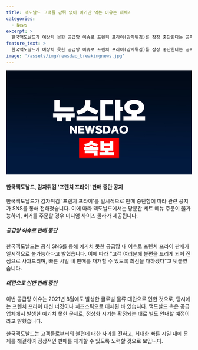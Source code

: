 ```yaml
---
title: 맥도날드 고객들 감튀 없이 버거만 먹는 이유는 대체?
categories:
  - News
excerpt: >
  한국맥도날드가 예상치 못한 공급망 이슈로 프렌치 프라이(감자튀김)를 잠정 중단한다는 공지를 올렸다. 이에 따라 세트 메뉴 주문이 불가하며, 버거 주문 시 미디엄 콜라가 제공된다. 맥도날드는 빠른 시일 내 판매를 재개하기 위해 노력할 것이며, 공급 업체 문제는 별도로 안내될 예정이라고 전했다. 이는 2021년 8월에도 물류 문제로 프렌치 프라이가 대체된 적이 있는 것과 연결된다. 요약문 출처: 한국맥도날드 SNS 공지 #맥도날드 #프렌치프라이 #감자튀김
feature_text: >
  한국맥도날드가 예상치 못한 공급망 이슈로 프렌치 프라이(감자튀김)를 잠정 중단한다는 공지를 올렸다. 이에 따라 세트 메뉴 주문이 불가하며, 버거 주문 시 미디엄 콜라가 제공된다. 맥도날드는 빠른 시일 내 판매를 재개하기 위해 노력할 것이며, 공급 업체 문제는 별도로 안내될 예정이라고 전했다. 이는 2021년 8월에도 물류 문제로 프렌치 프라이가 대체된 적이 있는 것과 연결된다. 요약문 출처: 한국맥도날드 SNS 공지 #맥도날드 #프렌치프라이 #감자튀김
image: '/assets/img/newsdao_breakingnews.jpg'
---
```


<p><img src="/assets/img/newsdao_breakingnews.jpg" alt="koreaapp 속보" /></p>

<h4>한국맥도날드, 감자튀김 '프렌치 프라이' 판매 중단 공지</h4>

<p>한국맥도날드가 감자튀김 '프렌치 프라이'를 일시적으로 판매 중단함에 따라 관련 공지가 SNS를 통해 전해졌습니다. 이에 따라 맥도날드에서는 당분간 세트 메뉴 주문이 불가능하며, 버거를 주문할 경우 미디엄 사이즈 콜라가 제공됩니다. </p>

<h5>공급망 이슈로 판매 중단</h5>

<p>한국맥도날드는 공식 SNS를 통해 예기치 못한 공급망 내 이슈로 프렌치 프라이 판매가 일시적으로 불가능하다고 밝혔습니다. 이에 따라 "고객 여러분께 불편을 드리게 되어 진심으로 사과드리며, 빠른 시일 내 판매를 재개할 수 있도록 최선을 다하겠다"고 덧붙였습니다. </p>

<h5>대란으로 인한 판매 중단</h5>

<p>이번 공급망 이슈는 2021년 8월에도 발생한 글로벌 물류 대란으로 인한 것으로, 당시에는 프렌치 프라이 대신 너깃이나 치즈스틱으로 대체된 바 있습니다. 맥도날드 측은 공급 업체에서 발생한 예기치 못한 문제로, 정상화 시기는 확정되는 대로 별도 안내할 예정이라고 밝혔습니다.</p>

<p>한국맥도날드는 고객들로부터의 불편에 대한 사과를 전하고, 최대한 빠른 시일 내에 문제를 해결하여 정상적인 판매를 재개할 수 있도록 노력할 것으로 보입니다.</p>

